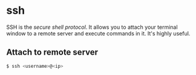 # ssh
SSH is the _secure shell protocol_. It allows you to attach your terminal
window to a remote server and execute commands in it. It's highly useful.

## Attach to remote server
```sh
$ ssh <username>@<ip>
```
